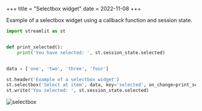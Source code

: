 +++
title = "Selectbox widget"
date = 2022-11-08
+++

Example of a selectbox widget using a callback function and session state.

```python
import streamlit as st


def print_selected():
    print('You have selected: ', st.session_state.selected)


data = ['one', 'two', 'three', 'four']

st.header('Example of a selectbox widget')
st.selectbox('Select at item', data, key='selected', on_change=print_selected)
st.write('You selected: ', st.session_state.selected)
```

<p><img src="/img/streamlit-selectbox.png" style="max-width:100%;" alt="selectbox"></p>
